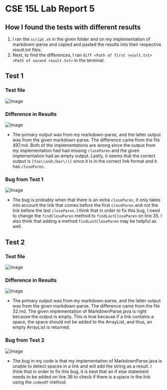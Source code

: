 # CSE 15L Lab Report 5
## How I found the tests with different results
1. I ran the `script.sh` in the given folder and on my implementation of markdown-parse and copied and pasted the results into their respective result.txt files.
2. Next, to find the differences, I ran `diff <Path of first result.txt> <Path of second result.txt>` in the terminal.
## Test 1
### Test file
![Image](https://snipboard.io/3ebRYg.jpg)
### Difference in Results
![Image](https://snipboard.io/jlFfGW.jpg)
- The primary output was from my markdown-parse, and the latter output was from the given markdown-parse. The difference came from the file 497.md. Both of the implementations are wrong since the output from my implementation had had missing `closeParen` and the given implementation had an empty output. Lastly, it seems that the correct output is `[foo\(and\(bar\))]` since it is in the correct link format and it has `closeParen`. 
### Bug from Test 1
![Image](https://snipboard.io/bRxVAt.jpg)
- The bug is probably when that there is an extra `closeParen`, it only takes into account the link that comes before the first `closeParen` and not the link before the last `closeParen`. I think that in order to fix this bug, I need to change the `findCloseParen` method to `findLastCloseParen` on line 35. I also think that adding a method `findLastCloseParen` may be helpful as well.
## Test 2
### Test file
![Image](https://i.snipboard.io/2Cjdrq.jpg)
### Difference in Results
![Image](https://snipboard.io/xEf5dq.jpg)
- The primary output was from my markdown-parse, and the latter output was from the given markdown-parse. The difference came from the file 32.md. The given implementation of MarkdownParse.java is right because the output is empty. This is true because if a link contains a space, the space should not be added to the ArrayList, and thus, an empty ArrayList is returned.
### Bug from Test 2
![Image](https://snipboard.io/bRxVAt.jpg)
- The bug in my code is that my implementation of MarkdownParse.java is unable to detect spaces in a link and will add the string as a result. I think that in order to fix this bug, it is best that an if else statement needs to be added on line 36 to check if there is a space in the link using the `indexOf` method.